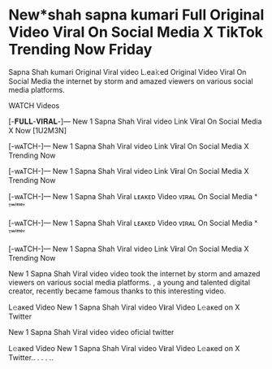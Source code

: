 <h1>New*shah sapna kumari Full Original Video Viral On Social Media X TikTok Trending Now Friday</h1>
Sapna Shah kumari Original Viral video L.ea𝚔ed Original Video Viral On Social Media the internet by storm and amazed viewers on various social media platforms.

WATCH Videos

[-𝐅𝐔𝐋𝐋-𝐕𝐈𝐑𝐀𝐋-]— New 1 Sapna Shah Viral video Link V𝐢ral On Social Media X Now [1U2M3N]

[-wᴀTCH-]— New 1 Sapna Shah Viral video Link V𝐢ral On Social Media X Trending Now

[-wᴀTCH-]— New 1 Sapna Shah Viral video Link V𝐢ral On Social Media X Trending Now

[-wᴀTCH-]— New 1 Sapna Shah Viral ʟᴇᴀᴋᴇᴅ Video ᴠɪʀᴀʟ On Social Media ˣ ᵀʷⁱᵗᵗᵉʳ

[-wᴀTCH-]— New 1 Sapna Shah Viral ʟᴇᴀᴋᴇᴅ Video ᴠɪʀᴀʟ On Social Media ˣ ᵀʷⁱᵗᵗᵉʳ

[-wᴀTCH-]— New 1 Sapna Shah Viral video Link V𝐢ral On Social Media X Trending Now

New 1 Sapna Shah Viral video video took the internet by storm and amazed viewers on various social media platforms. , a young and talented digital creator, recently became famous thanks to this interesting video.

L𝚎aᴋed Video New 1 Sapna Shah Viral video V𝐢ral Video L𝚎aᴋed on X Twitter

New 1 Sapna Shah Viral video video oficial twitter

L𝚎aᴋed Video New 1 Sapna Shah Viral video V𝐢ral Video L𝚎aᴋed on X Twitter.. . . . ..
